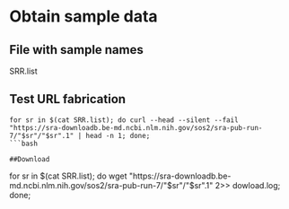 # Obtain sample data
## File with sample names
SRR.list

## Test URL fabrication

```
for sr in $(cat SRR.list); do curl --head --silent --fail  "https://sra-downloadb.be-md.ncbi.nlm.nih.gov/sos2/sra-pub-run-7/"$sr"/"$sr".1" | head -n 1; done;
```bash

##Download

```
for sr in $(cat SRR.list); do wget "https://sra-downloadb.be-md.ncbi.nlm.nih.gov/sos2/sra-pub-run-7/"$sr"/"$sr".1" 2>> dowload.log; done;
```bash
